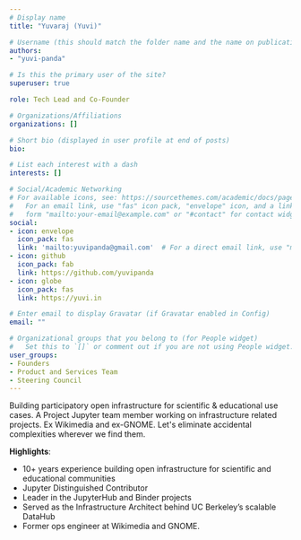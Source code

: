 ```yaml
---
# Display name
title: "Yuvaraj (Yuvi)"

# Username (this should match the folder name and the name on publications)
authors:
- "yuvi-panda"

# Is this the primary user of the site?
superuser: true

role: Tech Lead and Co-Founder

# Organizations/Affiliations
organizations: []

# Short bio (displayed in user profile at end of posts)
bio:

# List each interest with a dash
interests: []

# Social/Academic Networking
# For available icons, see: https://sourcethemes.com/academic/docs/page-builder/#icons
#   For an email link, use "fas" icon pack, "envelope" icon, and a link in the
#   form "mailto:your-email@example.com" or "#contact" for contact widget.
social:
- icon: envelope
  icon_pack: fas
  link: 'mailto:yuvipanda@gmail.com'  # For a direct email link, use "mailto:test@example.org".
- icon: github
  icon_pack: fab
  link: https://github.com/yuvipanda
- icon: globe
  icon_pack: fas
  link: https://yuvi.in

# Enter email to display Gravatar (if Gravatar enabled in Config)
email: ""

# Organizational groups that you belong to (for People widget)
#   Set this to `[]` or comment out if you are not using People widget.
user_groups:
- Founders
- Product and Services Team
- Steering Council
---
```


Building participatory open infrastructure for scientific & educational use cases. A Project Jupyter team member working on infrastructure related projects. Ex Wikimedia and ex-GNOME. Let's eliminate accidental complexities wherever we find them.

**Highlights**:

- 10+ years experience building open infrastructure for scientific and educational communities
- Jupyter Distinguished Contributor
- Leader in the JupyterHub and Binder projects
- Served as the Infrastructure Architect behind UC Berkeley’s scalable DataHub
- Former ops engineer at Wikimedia and GNOME.
